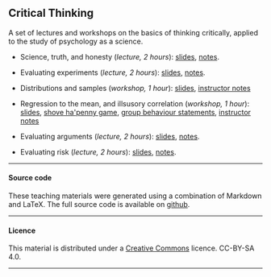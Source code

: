 
## Critical Thinking

A set of lectures and workshops on the basics of thinking
critically, applied to the study of psychology as a science. 

- Science, truth, and honesty (_lecture, 2 hours_):
   [slides](ScienceTruthHonesty.pdf),
   [notes](ScienceTruthHonestyNotes.html).

- Evaluating experiments (_lecture, 2 hours_):
   [slides](EvaluatingExperiments.pdf),
   [notes](EvaluatingExperiments.html).

- Distributions and samples (_workshop, 1 hour_):
   [slides](distributions-samples.pdf),
   [instructor notes](distributions-samples.html)

- Regression to the mean, and illsusory correlation (_workshop, 1 hour_):
   [slides](regress-corr.pdf), 
   [shove ha'penny game](http://www.psy.plymouth.ac.uk/labplus/lp411ShoveHapenny/default.html), 
   [group behaviour statements](irr-corr.html), 
   [instructor notes](regress-corr.html)

- Evaluating arguments (_lecture, 2 hours_):
   [slides](EvaluatingArguments.pdf),
   [notes](EvaluatingArguments.html).

- Evaluating risk (_lecture, 2 hours_): [slides](EvaluatingRisk.pdf),
   [notes](EvaluatingRisk.html).

____

#### Source code

These teaching materials were generated using a combination of
Markdown and LaTeX. The full source code is available on
[github](https://github.com/ajwills72/critical-thinking).

___

#### Licence

This material is distributed under a [Creative
Commons](https://creativecommons.org/) licence. CC-BY-SA 4.0.

____

